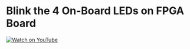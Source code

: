 # Blink the 4 On-Board LEDs on FPGA Board

[![Watch on YouTube](https://img.youtube.com/vi/jF-AkoCAuxQ/hqdefault.jpg)](https://youtube.com/shorts/jF-AkoCAuxQ)
